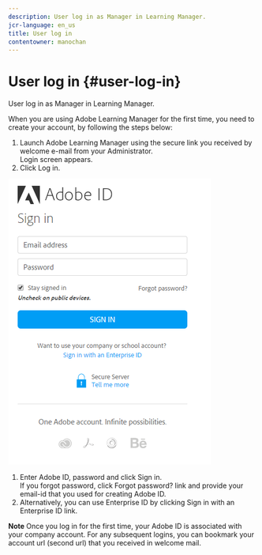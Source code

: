 ```yaml
---
description: User log in as Manager in Learning Manager.
jcr-language: en_us
title: User log in
contentowner: manochan
---
```



# User log in {#user-log-in}

User log in as Manager in Learning Manager.

When you are using Adobe Learning Manager for the first time, you need to create your account, by following the steps below:

1. Launch Adobe Learning Manager using the secure link you received by welcome e-mail from your Administrator.  
   Login screen appears.
1. Click Log in.

![](assets/adobeid-signin.png)

1. Enter Adobe ID, password and click Sign in.  
   If you forgot password, click Forgot password? link and provide your email-id that you used for creating Adobe ID.
1. Alternatively, you can use Enterprise ID by clicking Sign in with an Enterprise ID link.

**Note** 
Once you log in for the first time, your Adobe ID is associated with your company account. For any subsequent logins, you can bookmark your account url (second url) that you received in welcome mail.
